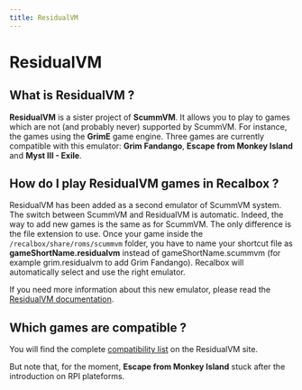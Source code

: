 ```yaml
---
title: ResidualVM
---
```


# ResidualVM

## What is ResidualVM ? <a id="what-is-residualvm"></a>

**ResidualVM** is a sister project of **ScummVM**. It allows you to play to games which are not \(and probably never\) supported by ScummVM. For instance, the games using the **GrimE** game engine. Three games are currently compatible with this emulator: **Grim Fandango**, **Escape from Monkey Island** and **Myst III - Exile**.

## How do I play ResidualVM games in Recalbox ? <a id="how-do-i-play-residualvm-games-in-recalbox"></a>

ResidualVM has been added as a second emulator of ScummVM system. The switch between ScummVM and ResidualVM is automatic. Indeed, the way to add new games is the same as for ScummVM. The only difference is the file extension to use. Once your game inside the `/recalbox/share/roms/scummvm` folder, you have to name your shortcut file as **gameShortName.residualvm** instead of gameShortName.scummvm \(for example grim.residualvm to add Grim Fandango\). Recalbox will automatically select and use the right emulator.

If you need more information about this new emulator, please read the [ResidualVM documentation](http://www.residualvm.org/documentation/).

## Which games are compatible ? <a id="which-games-are-compatible"></a>

You will find the complete [compatibility list](http://www.residualvm.org/compatibility/) on the ResidualVM site.

But note that, for the moment, **Escape from Monkey Island** stuck after the introduction on RPI plateforms.

